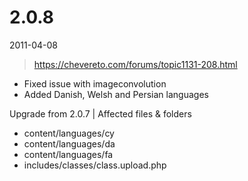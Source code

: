 # 2.0.8

2011-04-08

> https://chevereto.com/forums/topic1131-208.html

- Fixed issue with imageconvolution
- Added Danish, Welsh and Persian languages

Upgrade from 2.0.7 | Affected files & folders

- content/languages/cy
- content/languages/da
- content/languages/fa
- includes/classes/class.upload.php